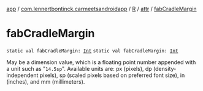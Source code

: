 [app](../../../index.md) / [com.lennertbontinck.carmeetsandroidapp](../../index.md) / [R](../index.md) / [attr](index.md) / [fabCradleMargin](./fab-cradle-margin.md)

# fabCradleMargin

`static val fabCradleMargin: `[`Int`](https://kotlinlang.org/api/latest/jvm/stdlib/kotlin/-int/index.html)
`static val fabCradleMargin: `[`Int`](https://kotlinlang.org/api/latest/jvm/stdlib/kotlin/-int/index.html)

May be a dimension value, which is a floating point number appended with a unit such as "`14.5sp`". Available units are: px (pixels), dp (density-independent pixels), sp (scaled pixels based on preferred font size), in (inches), and mm (millimeters).

